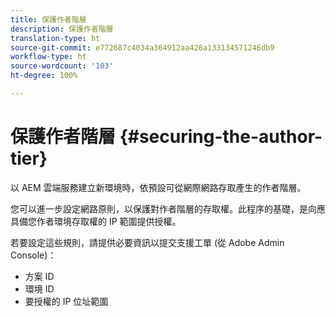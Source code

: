 ```yaml
---
title: 保護作者階層
description: 保護作者階層
translation-type: ht
source-git-commit: e772687c4034a364912aa426a133134571246db9
workflow-type: ht
source-wordcount: '103'
ht-degree: 100%

---
```



# 保護作者階層 {#securing-the-author-tier}

以 AEM 雲端服務建立新環境時，依預設可從網際網路存取產生的作者階層。

您可以進一步設定網路原則，以保護對作者階層的存取權。此程序的基礎，是向應具備您作者環境存取權的 IP 範圍提供授權。

若要設定這些規則，請提供必要資訊以提交支援工單 (從 Adobe Admin Console)：
- 方案 ID
- 環境 ID
- 要授權的 IP 位址範圍